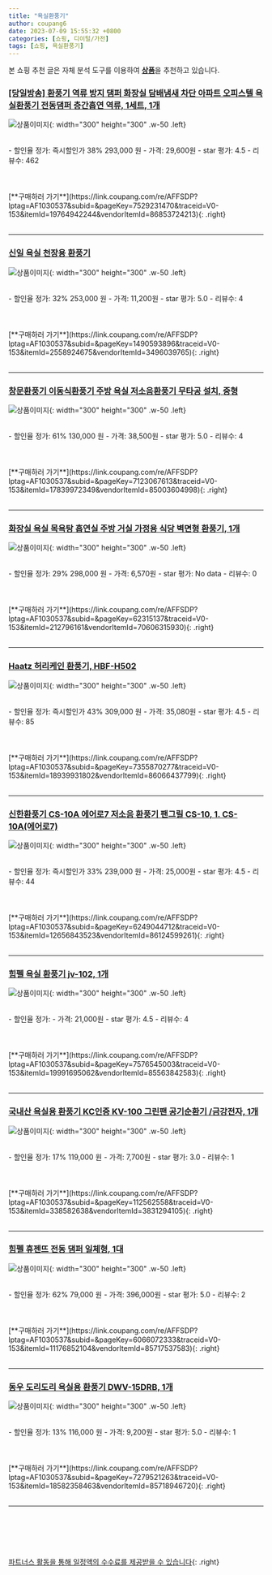 ```yaml
---
title: "욕실환풍기"
author: coupang6
date: 2023-07-09 15:55:32 +0800
categories: [쇼핑, 디이털/가전]
tags: [쇼핑, 욕실환풍기]
---
```


본 쇼핑 추천 글은 자체 분석 도구를 이용하여 [**상품**](https://link.coupang.com/a/bao1ui)을 추천하고 있습니다.

### [[당일방송] 환풍기 역류 방지 댐퍼 화장실 담배냄새 차단 아파트 오피스텔 욕실환풍기 전동댐퍼 층간흡연 역류, 1세트, 1개](https://link.coupang.com/re/AFFSDP?lptag=AF1030537&subid=&pageKey=7529231470&traceid=V0-153&itemId=19764942244&vendorItemId=86853724213)

![상품이미지](https://thumbnail7.coupangcdn.com/thumbnails/remote/230x230ex/image/vendor_inventory/1831/465bb327fbe41d11fce786acaf15efa42f7850f1b0943fef6bcfa2a00127.jpg){: width="300" height="300" .w-50 .left}


<br>
- 할인율 정가: 즉시할인가 38%  293,000   원
- 가격: 29,600원
- star 평가: 4.5
- 리뷰수: 462
<br>
<br>
<br>
<br>
[**구매하러 가기**](https://link.coupang.com/re/AFFSDP?lptag=AF1030537&subid=&pageKey=7529231470&traceid=V0-153&itemId=19764942244&vendorItemId=86853724213){: .right}
<br>
<br>

---

### [신일 욕실 천장용 환풍기](https://link.coupang.com/re/AFFSDP?lptag=AF1030537&subid=&pageKey=1490593896&traceid=V0-153&itemId=2558924675&vendorItemId=3496039765)

![상품이미지](https://thumbnail6.coupangcdn.com/thumbnails/remote/230x230ex/image/vendor_inventory/images/2018/01/18/16/4/3bd09798-1ad7-4e24-add1-0f2e7583a7d0.jpg){: width="300" height="300" .w-50 .left}


<br>
- 할인율 정가: 32%  253,000   원
- 가격: 11,200원
- star 평가: 5.0
- 리뷰수: 4
<br>
<br>
<br>
<br>
[**구매하러 가기**](https://link.coupang.com/re/AFFSDP?lptag=AF1030537&subid=&pageKey=1490593896&traceid=V0-153&itemId=2558924675&vendorItemId=3496039765){: .right}
<br>
<br>

---

### [창문환풍기 이동식환풍기 주방 욕실 저소음환풍기 무타공 설치, 중형](https://link.coupang.com/re/AFFSDP?lptag=AF1030537&subid=&pageKey=7123067613&traceid=V0-153&itemId=17839972349&vendorItemId=85003604998)

![상품이미지](https://thumbnail9.coupangcdn.com/thumbnails/remote/230x230ex/image/vendor_inventory/bac2/982ace2adb70930f2139b83fc1fe50cbb29189e902a1e05b20575260ce77.jpg){: width="300" height="300" .w-50 .left}


<br>
- 할인율 정가: 61%  130,000   원
- 가격: 38,500원
- star 평가: 5.0
- 리뷰수: 4
<br>
<br>
<br>
<br>
[**구매하러 가기**](https://link.coupang.com/re/AFFSDP?lptag=AF1030537&subid=&pageKey=7123067613&traceid=V0-153&itemId=17839972349&vendorItemId=85003604998){: .right}
<br>
<br>

---

### [화장실 욕실 목욕탕 흡연실 주방 거실 가정용 식당 벽면형 환풍기, 1개](https://link.coupang.com/re/AFFSDP?lptag=AF1030537&subid=&pageKey=62315137&traceid=V0-153&itemId=212796161&vendorItemId=70606315930)

![상품이미지](https://thumbnail7.coupangcdn.com/thumbnails/remote/230x230ex/image/retail/images/2020/04/29/16/1/242788f2-6a39-4c11-9c1d-662a3041793d.jpg){: width="300" height="300" .w-50 .left}


<br>
- 할인율 정가: 29%  298,000   원
- 가격: 6,570원
- star 평가: No data
- 리뷰수: 0
<br>
<br>
<br>
<br>
[**구매하러 가기**](https://link.coupang.com/re/AFFSDP?lptag=AF1030537&subid=&pageKey=62315137&traceid=V0-153&itemId=212796161&vendorItemId=70606315930){: .right}
<br>
<br>

---

### [Haatz 허리케인 환풍기, HBF-H502](https://link.coupang.com/re/AFFSDP?lptag=AF1030537&subid=&pageKey=7355870277&traceid=V0-153&itemId=18939931802&vendorItemId=86066437799)

![상품이미지](https://thumbnail10.coupangcdn.com/thumbnails/remote/230x230ex/image/rs_quotation_api/zlxsnez3/ca14fe7c629c48dd8e02e41120e75735.jpg){: width="300" height="300" .w-50 .left}


<br>
- 할인율 정가: 즉시할인가 43%  309,000   원
- 가격: 35,080원
- star 평가: 4.5
- 리뷰수: 85
<br>
<br>
<br>
<br>
[**구매하러 가기**](https://link.coupang.com/re/AFFSDP?lptag=AF1030537&subid=&pageKey=7355870277&traceid=V0-153&itemId=18939931802&vendorItemId=86066437799){: .right}
<br>
<br>

---

### [신한환풍기 CS-10A 에어로7 저소음 환풍기 팬그릴 CS-10, 1. CS-10A(에어로7)](https://link.coupang.com/re/AFFSDP?lptag=AF1030537&subid=&pageKey=6249044712&traceid=V0-153&itemId=12656843523&vendorItemId=86124599261)

![상품이미지](https://thumbnail7.coupangcdn.com/thumbnails/remote/230x230ex/image/vendor_inventory/2316/14eb3c5e6fd9870bf16a4dc8cb298b18f9792fe5bfbc16b936b5ba02c2cc.jpeg){: width="300" height="300" .w-50 .left}


<br>
- 할인율 정가: 즉시할인가 33%  239,000   원
- 가격: 25,000원
- star 평가: 4.5
- 리뷰수: 44
<br>
<br>
<br>
<br>
[**구매하러 가기**](https://link.coupang.com/re/AFFSDP?lptag=AF1030537&subid=&pageKey=6249044712&traceid=V0-153&itemId=12656843523&vendorItemId=86124599261){: .right}
<br>
<br>

---

### [힘펠 욕실 환풍기 jv-102, 1개](https://link.coupang.com/re/AFFSDP?lptag=AF1030537&subid=&pageKey=7576545003&traceid=V0-153&itemId=19991695062&vendorItemId=85563842583)

![상품이미지](https://thumbnail8.coupangcdn.com/thumbnails/remote/230x230ex/image/vendor_inventory/1542/e6323dc8e7d521007d6c352a25ceb6c80178c16778da0bc5e0fe2651c020.jpg){: width="300" height="300" .w-50 .left}


<br>
- 할인율 정가: 
- 가격: 21,000원
- star 평가: 4.5
- 리뷰수: 4
<br>
<br>
<br>
<br>
[**구매하러 가기**](https://link.coupang.com/re/AFFSDP?lptag=AF1030537&subid=&pageKey=7576545003&traceid=V0-153&itemId=19991695062&vendorItemId=85563842583){: .right}
<br>
<br>

---

### [국내산 욕실용 환풍기 KC인증 KV-100 그린팬 공기순환기 /금강전자, 1개](https://link.coupang.com/re/AFFSDP?lptag=AF1030537&subid=&pageKey=112562558&traceid=V0-153&itemId=338582638&vendorItemId=3831294105)

![상품이미지](https://thumbnail7.coupangcdn.com/thumbnails/remote/230x230ex/image/vendor_inventory/images/2018/07/24/16/8/7c326270-4d08-41c5-9c5c-6912dc2c5a8c.jpg){: width="300" height="300" .w-50 .left}


<br>
- 할인율 정가: 17%  119,000   원
- 가격: 7,700원
- star 평가: 3.0
- 리뷰수: 1
<br>
<br>
<br>
<br>
[**구매하러 가기**](https://link.coupang.com/re/AFFSDP?lptag=AF1030537&subid=&pageKey=112562558&traceid=V0-153&itemId=338582638&vendorItemId=3831294105){: .right}
<br>
<br>

---

### [힘펠 휴젠뜨 전동 댐퍼 일체형, 1대](https://link.coupang.com/re/AFFSDP?lptag=AF1030537&subid=&pageKey=6066072333&traceid=V0-153&itemId=11176852104&vendorItemId=85717537583)

![상품이미지](https://thumbnail9.coupangcdn.com/thumbnails/remote/230x230ex/image/vendor_inventory/f464/9294cf3c2ebca9ed149df79bdb7e680e3d6676cf2891c82fc0e09bbf69fb.jpeg){: width="300" height="300" .w-50 .left}


<br>
- 할인율 정가: 62%  79,000   원
- 가격: 396,000원
- star 평가: 5.0
- 리뷰수: 2
<br>
<br>
<br>
<br>
[**구매하러 가기**](https://link.coupang.com/re/AFFSDP?lptag=AF1030537&subid=&pageKey=6066072333&traceid=V0-153&itemId=11176852104&vendorItemId=85717537583){: .right}
<br>
<br>

---

### [동우 도리도리 욕실용 환풍기 DWV-15DRB, 1개](https://link.coupang.com/re/AFFSDP?lptag=AF1030537&subid=&pageKey=7279521263&traceid=V0-153&itemId=18582358463&vendorItemId=85718946720)

![상품이미지](https://thumbnail9.coupangcdn.com/thumbnails/remote/230x230ex/image/retail/images/2023/04/19/16/7/a0e107c9-81a1-4854-aa2a-cd5d486a85f8.jpg){: width="300" height="300" .w-50 .left}


<br>
- 할인율 정가: 13%  116,000   원
- 가격: 9,200원
- star 평가: 5.0
- 리뷰수: 1
<br>
<br>
<br>
<br>
[**구매하러 가기**](https://link.coupang.com/re/AFFSDP?lptag=AF1030537&subid=&pageKey=7279521263&traceid=V0-153&itemId=18582358463&vendorItemId=85718946720){: .right}
<br>
<br>

---
<br><br><br><br><br> [파트너스 활동을 통해 일정액의 수수료를 제공받을 수 있습니다](https://link.coupang.com/a/bao1ui){: .right}